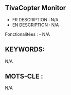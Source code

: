 TivaCopter Monitor
------------------

- FR DESCRIPTION : N/A
- EN DESCRIPTION : N/A

Fonctionalitées :
	- N/A

KEYWORDS:
---------

N/A

MOTS-CLE :
----------

N/A